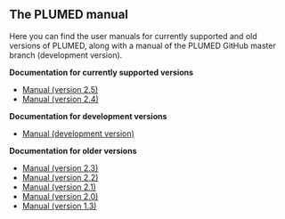The PLUMED manual
------------------------------------
Here you can find the user manuals for currently supported and old versions of PLUMED, along
with a manual of the PLUMED GitHub master branch (development version).

__Documentation for currently supported versions__
* [Manual (version 2.5)](http://plumed.github.io/doc-v2.5/user-doc/html/index.html)
* [Manual (version 2.4)](http://plumed.github.io/doc-v2.4/user-doc/html/index.html)

__Documentation for development versions__
* [Manual (development version)](http://plumed.github.io/doc-master/user-doc/html/index.html)

__Documentation for older versions__
* [Manual (version 2.3)](http://plumed.github.io/doc-v2.3/user-doc/html/index.html)
* [Manual (version 2.2)](http://plumed.github.io/doc-v2.2/user-doc/html/index.html)
* [Manual (version 2.1)](http://plumed.github.io/doc-v2.1/user-doc/html/index.html)
* [Manual (version 2.0)](http://plumed.github.io/doc-v2.0/user-doc/html/index.html)
* [Manual (version 1.3)](/pdf/manual_1-3-0.pdf)



